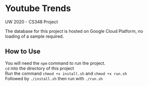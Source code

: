 # Youtube Trends
UW 2020 - CS348 Project

The database for this project is hosted on Google Cloud Platform, no loading of a sample required.

## How to Use
You will need the `npm` command to run the project.
<br/>
`cd` into the directory of this project
<br/>
Run the command `chmod +x install.sh` and `chmod +x run.sh`
<br/>
Followed by `./install.sh`
then run with `./run.sh`
